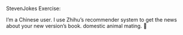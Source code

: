 

<!--
 * @version:
 * @Author:  StevenJokes https://github.com/StevenJokes
 * @Date: 2020-09-13 19:53:55
 * @LastEditors:  StevenJokes https://github.com/StevenJokes
 * @LastEditTime: 2020-09-13 19:54:05
 * @Description:
 * @TODO::
 * @Reference:
-->

Steven​Jokes
Exercise:

I’m a Chinese user. I use Zhihu’s recommender system to get the news about your new version’s book.
domestic animal mating. :rofl:
